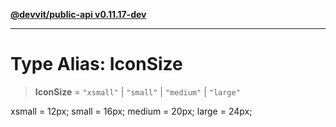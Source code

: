 [**@devvit/public-api v0.11.17-dev**](../../../../../../README.md)

---

# Type Alias: IconSize

> **IconSize** = `"xsmall"` \| `"small"` \| `"medium"` \| `"large"`

xsmall = 12px;
small = 16px;
medium = 20px;
large = 24px;
